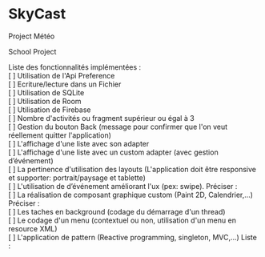 # SkyCast
Project Météo

School Project



Liste des fonctionnalités implémentées : <br />
[ ] Utilisation de l'Api Preference <br />
[ ] Ecriture/lecture dans un Fichier <br />
[ ] Utilisation de SQLite <br />
[ ] Utilisation de Room <br />
[ ] Utilisation de Firebase <br />
[ ] Nombre d'activités ou fragment supérieur ou égal à 3 <br />
[ ] Gestion du bouton Back (message pour confirmer que l'on veut réellement quitter l'application) <br />
[ ] L'affichage d'une liste avec son adapter <br />
[ ] L'affichage d'une liste avec un custom adapter (avec gestion d’événement) <br />
[ ] La pertinence d'utilisation des layouts (L'application doit être responsive et supporter: portrait/paysage et tablette) <br />
[ ] L'utilisation de d’événement améliorant l'ux (pex: swipe). Préciser : <br />
[ ] La réalisation de composant graphique custom (Paint 2D, Calendrier,...) Préciser : <br />
[ ] Les taches en background (codage du démarrage d'un thread) <br />
[ ] Le codage d'un menu (contextuel ou non, utilisation d'un menu en resource XML) <br />
[ ] L'application de pattern (Reactive programming, singleton, MVC,...) Liste : <br />
